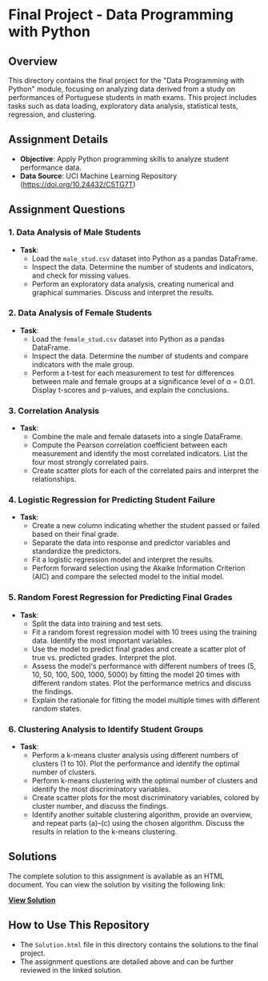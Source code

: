 # Final Project - Data Programming with Python

## Overview
This directory contains the final project for the "Data Programming with Python" module, focusing on analyzing data derived from a study on performances of Portuguese students in math exams. This project includes tasks such as data loading, exploratory data analysis, statistical tests, regression, and clustering.

## Assignment Details
- **Objective**: Apply Python programming skills to analyze student performance data.
- **Data Source**: UCI Machine Learning Repository (https://doi.org/10.24432/C5TG7T)

## Assignment Questions

### 1. Data Analysis of Male Students
- **Task**:
  - Load the `male_stud.csv` dataset into Python as a pandas DataFrame.
  - Inspect the data. Determine the number of students and indicators, and check for missing values.
  - Perform an exploratory data analysis, creating numerical and graphical summaries. Discuss and interpret the results.

### 2. Data Analysis of Female Students
- **Task**:
  - Load the `female_stud.csv` dataset into Python as a pandas DataFrame.
  - Inspect the data. Determine the number of students and compare indicators with the male group.
  - Perform a t-test for each measurement to test for differences between male and female groups at a significance level of α = 0.01. Display t-scores and p-values, and explain the conclusions.

### 3. Correlation Analysis
- **Task**:
  - Combine the male and female datasets into a single DataFrame.
  - Compute the Pearson correlation coefficient between each measurement and identify the most correlated indicators. List the four most strongly correlated pairs.
  - Create scatter plots for each of the correlated pairs and interpret the relationships.

### 4. Logistic Regression for Predicting Student Failure
- **Task**:
  - Create a new column indicating whether the student passed or failed based on their final grade.
  - Separate the data into response and predictor variables and standardize the predictors.
  - Fit a logistic regression model and interpret the results.
  - Perform forward selection using the Akaike Information Criterion (AIC) and compare the selected model to the initial model.

### 5. Random Forest Regression for Predicting Final Grades
- **Task**:
  - Split the data into training and test sets.
  - Fit a random forest regression model with 10 trees using the training data. Identify the most important variables.
  - Use the model to predict final grades and create a scatter plot of true vs. predicted grades. Interpret the plot.
  - Assess the model's performance with different numbers of trees (5, 10, 50, 100, 500, 1000, 5000) by fitting the model 20 times with different random states. Plot the performance metrics and discuss the findings.
  - Explain the rationale for fitting the model multiple times with different random states.

### 6. Clustering Analysis to Identify Student Groups
- **Task**:
  - Perform a k-means cluster analysis using different numbers of clusters (1 to 10). Plot the performance and identify the optimal number of clusters.
  - Perform k-means clustering with the optimal number of clusters and identify the most discriminatory variables.
  - Create scatter plots for the most discriminatory variables, colored by cluster number, and discuss the findings.
  - Identify another suitable clustering algorithm, provide an overview, and repeat parts (a)–(c) using the chosen algorithm. Discuss the results in relation to the k-means clustering.

## Solutions
The complete solution to this assignment is available as an HTML document. You can view the solution by visiting the following link:

**[View Solution](https://shubhgaur37.github.io/UCD-Autumn-Data-Programming-With-Python/Final%20Project/Solution.html)**

## How to Use This Repository
- The `Solution.html` file in this directory contains the solutions to the final project.
- The assignment questions are detailed above and can be further reviewed in the linked solution.
